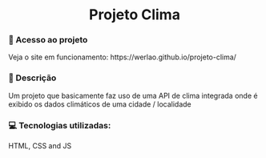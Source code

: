 <h1 align="center"> Projeto Clima </h1>

<h3>📁 Acesso ao projeto</h3>
Veja o site em funcionamento: https://werlao.github.io/projeto-clima/

<h3>🧾 Descrição</h3>
Um projeto que basicamente faz uso de uma API de clima integrada onde é exibido os dados climáticos de uma cidade / localidade

<h3>💻 Tecnologias utilizadas:</h3>
HTML, CSS and JS
